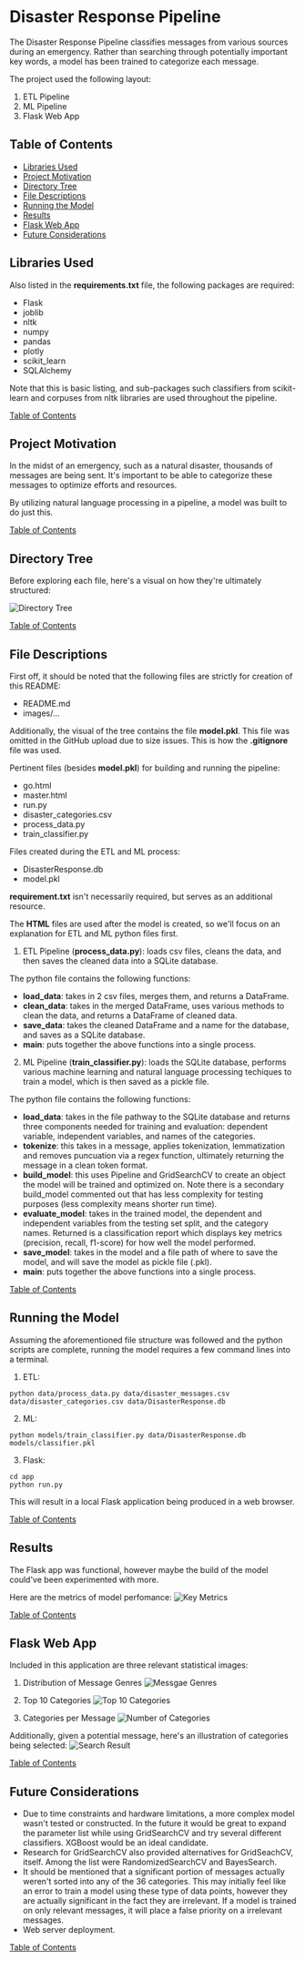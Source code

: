 # Disaster Response Pipeline
The Disaster Response Pipeline classifies messages from various sources during an emergency.
Rather than searching through potentially important key words, a model has been trained to categorize
each message.

The project used the following layout:
1. ETL Pipeline
2. ML Pipeline
3. Flask Web App


## Table of Contents
- [Libraries Used](#libraries-used)
- [Project Motivation](#project-motivation)
- [Directory Tree](#directory-before)
- [File Descriptions](#file-descriptions)
- [Running the Model](#running-the-model)
- [Results](#results)
- [Flask Web App](#flask-web-app)
- [Future Considerations](#future-considerations)


## Libraries Used
Also listed in the **requirements.txt** file, the following packages are required:
- Flask
- joblib
- nltk
- numpy
- pandas
- plotly
- scikit_learn
- SQLAlchemy

Note that this is basic listing, and sub-packages such classifiers from scikit-learn and
corpuses from nltk libraries are used throughout the pipeline.

[Table of Contents](#table-of-contents)


## Project Motivation
In the midst of an emergency, such as a natural disaster, thousands of messages are
being sent. It's important to be able to categorize these messages to optimize efforts and resources.

By utilizing natural language processing in a pipeline, a model was built to do just this.

[Table of Contents](#table-of-contents)


## Directory Tree
Before exploring each file, here's a visual on how they're ultimately structured:

![Directory Tree](images/directory_tree.png)

[Table of Contents](#table-of-contents)


## File Descriptions
First off, it should be noted that the following files are strictly for creation of this README:
- README.md
- images/...

Additionally, the visual of the tree contains the file **model.pkl**. This file was omitted in
the GitHub upload due to size issues. This is how the **.gitignore** file was used.

Pertinent files (besides **model.pkl**) for building and running the pipeline:
- go.html
- master.html
- run.py
- disaster_categories.csv
- process_data.py
- train_classifier.py

Files created during the ETL and ML process:
- DisasterResponse.db
- model.pkl

**requirement.txt** isn't necessarily required, but serves as an additional resource.

The **HTML** files are used after the model is created, so we'll focus on an explanation for
ETL and ML python files first.

1. ETL Pipeline (**process_data.py**): loads csv files, cleans the data, and then saves
the cleaned data into a SQLite database.

The python file contains the following functions:
- **load_data**: takes in 2 csv files, merges them, and returns a DataFrame.
- **clean_data**: takes in the merged DataFrame, uses various methods to clean the data,
and returns a DataFrame of cleaned data.
- **save_data**: takes the cleaned DataFrame and a name for the database, and saves as a
SQLite database.
- **main**: puts together the above functions into a single process.

2. ML Pipeline (**train_classifier.py**): loads the SQLite database, performs various machine
learning and natural language processing techiques to train a model, which is then saved as 
a pickle file.

The python file contains the following functions:
- **load_data**: takes in the file pathway to the SQLite database and returns three components needed
for training and evaluation: dependent variable, independent variables, and names of the categories.
- **tokenize**: this takes in a message, applies tokenization, lemmatization and removes puncuation via
a regex function, ultimately returning the message in a clean token format.
- **build_model**: this uses Pipeline and GridSearchCV to create an object the model will be 
trained and optimized on. Note there is a secondary build_model commented out that has less
complexity for testing purposes (less complexity means shorter run time).
- **evaluate_model**: takes in the trained model, the dependent and independent variables from the
testing set split, and the category names. Returned is a classification report which displays
key metrics (precision, recall, f1-score) for how well the model performed.
- **save_model**: takes in the model and a file path of where to save the model, and will save
the model as pickle file (.pkl).
- **main**: puts together the above functions into a single process.

[Table of Contents](#table-of-contents)


## Running the Model
Assuming the aforementioned file structure was followed and the python scripts are complete,
running the model requires a few command lines into a terminal.

1. ETL:
```
python data/process_data.py data/disaster_messages.csv data/disaster_categories.csv data/DisasterResponse.db
```

2. ML:
```
python models/train_classifier.py data/DisasterResponse.db models/classifier.pkl
```

3. Flask:
```
cd app
python run.py
```

This will result in a local Flask application being produced in a web browser.

[Table of Contents](#table-of-contents)


## Results
The Flask app was functional, however maybe the build of the model could've been 
experimented with more.

Here are the metrics of model perfomance:
![Key Metrics](images/classification_report.png)

[Table of Contents](#table-of-contents)


## Flask Web App
Included in this application are three relevant statistical images:
1. Distribution of Message Genres
![Messgae Genres](images/message_genres.png)

2. Top 10 Categories
![Top 10 Categories](images/top_categories.png)

3. Categories per Message
![Number of Categories](images/number_of_categories.png)

Additionally, given a potential message, here's an illustration of categories being
selected:
![Search Result](images/search_result.png)


[Table of Contents](#table-of-contents)


## Future Considerations
- Due to time constraints and hardware limitations, a more complex model wasn't
tested or constructed. In the future it would be great to expand the parameter list
while using GridSearchCV and try several different classifiers. XGBoost would be an ideal
candidate.
- Research for GridSearchCV also provided alternatives for GridSeachCV, itself.
Among the list were RandomizedSearchCV and BayesSearch.
- It should be mentioned that a significant portion of messages actually weren't sorted
into any of the 36 categories. This may initially feel like an error to train a model using these
type of data points, however they are actually significant in the fact they are irrelevant. If 
a model is trained on only relevant messages, it will place a false priority on a irrelevant messages.
- Web server deployment.

[Table of Contents](#table-of-contents)